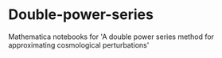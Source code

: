 # Double-power-series
Mathematica notebooks for 'A double power series method for approximating cosmological perturbations'
